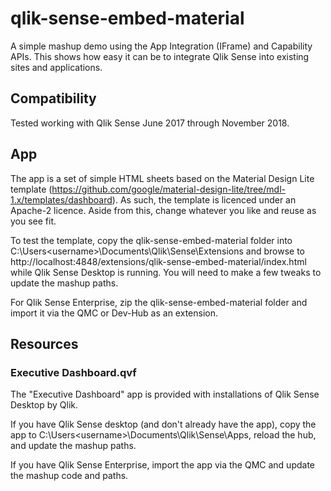 # qlik-sense-embed-material

A simple mashup demo using the App Integration (IFrame) and Capability APIs. This shows how easy it can be to integrate Qlik Sense into existing sites and applications.

## Compatibility

Tested working with Qlik Sense June 2017 through November 2018.

## App

The app is a set of simple HTML sheets based on the Material Design Lite template (https://github.com/google/material-design-lite/tree/mdl-1.x/templates/dashboard). As such, the template is licenced under an Apache-2 licence. Aside from this, change whatever you like and reuse as you see fit.

To test the template, copy the qlik-sense-embed-material folder into C:\Users\<username>\Documents\Qlik\Sense\Extensions and browse to http://localhost:4848/extensions/qlik-sense-embed-material/index.html while Qlik Sense Desktop is running. You will need to make a few tweaks to update the mashup paths.

For Qlik Sense Enterprise, zip the qlik-sense-embed-material folder and import it via the QMC or Dev-Hub as an extension.

## Resources

### Executive Dashboard.qvf

The "Executive Dashboard" app is provided with installations of Qlik Sense Desktop by Qlik.

If you have Qlik Sense desktop (and don't already have the app), copy the app to C:\Users\<username>\Documents\Qlik\Sense\Apps, reload the hub, and update the mashup paths.

If you have Qlik Sense Enterprise, import the app via the QMC and update the mashup code and paths.